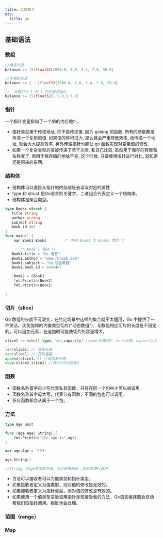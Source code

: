 ```yaml
---
title: 后端技术
nav:
  title: go
---
```

## 基础语法
### 数组
```go
//确定长度
balance := [5]float32{1000.0, 2.0, 3.4, 7.0, 50.0}

//不确定长度
balance := [...]float32{1000.0, 2.0, 3.4, 7.0, 50.0}

//  将索引为 1 和 3 的元素初始化
balance := [5]float32{1:2.0,3:7.0}
```
### 指针

一个指针变量指向了一个值的内存地址。

- 指针类型用于传递地址, 而不是传递值, 因为 golang 的函数, 所有的参数都是传递一个复制的值. 如果值的体积过大, 那么就会严重降低效率, 而传递一个地址, 就会大大提高效率. 另外传递指针也能让 go 函数实现对变量值的修改.
- 如果一个复杂类型的值被传递了若干次后, 和自己比较, 虽然用于保存的容器和名称变了, 但用于保存值的地址不变, 这个时候, 只要使用指针进行对比, 就知道还是原来的东西.

### 结构体

- 结构体可以直接从指针的内存地址去读取对应的属性
- type 和 struct 是Go语言的关键字，二者组合代表定义一个结构体。
- 结构体是聚合类型。

```go
type Books struct {
   title string
   author string
   subject string
   book_id int
}
func main() {
    var Book1 Books        /* 声明 Book1 为 Books 类型 */

       /* book 1 描述 */
   Book1.title = "Go 语言"
   Book1.author = "www.runoob.com"
   Book1.subject = "Go 语言教程"
   Book1.book_id = 6495407

   :Book2 = &Book1
	fmt.Println(Book2)
	fmt.Println(Book1)
   
}
```
### 切片（slice）

Go 数组的长度不可改变，在特定场景中这样的集合就不太适用，Go 中提供了一种灵活，功能强悍的内置类型切片("动态数组")，与数组相比切片的长度是不固定的，可以追加元素，在追加时可能使切片的容量增大。

```go
slice1 := make([]type, len,capacity) //make创建切片 len为长度、capacity为容量为可选参数

len(slice1) // 获取长度
cap(slice1) // 获取容量
append(slice1，1) //追加新元素
copy(slice2,slice1) //拷贝1的内容到2
```

### 函数

- 函数名称首字母小写代表私有函数，只有在同一个包中才可以被调用。
- 函数名称首字母大写，代表公有函数，不同的包也可以调用。
- 任何函数都会从属于一个包。

### 方法
```go
type Age unit

func (age Age) String(){
    fmt.Println("the age is",age)
}

var age:Age = "123"

age.String()

//String 为Age类型的方法，可以直接通过 .的形式进行调用
```
- 方法可以接收者可以为值类型和指针类型。
- 如果接收者定义为值类型，则对值的修改是无效的。
- 如果接收者定义为指针类型，则对值的修改是有效的。
- 如果使用一个值类型变量调用指针类型接受者的方法，Go语言编译器会自动帮我们取指针调用。相反也会处理。

### 范围（range）
### Map
